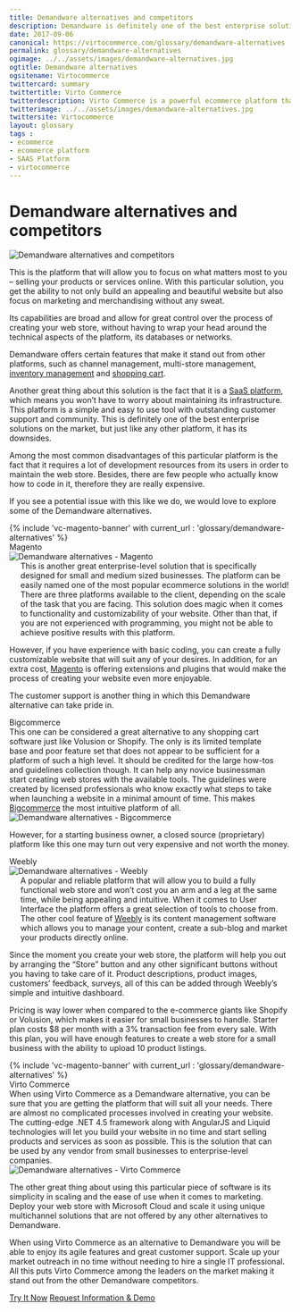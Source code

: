 ```yaml
--- 
title: Demandware alternatives and competitors
description: Demandware is definitely one of the best enterprise solutions on the market, it offers such features as channel management, multi-store management, inventory management and shopping cart, but just like any other platform, it has its downsides. So let's look at Demandware alternatives and competitors.
date: 2017-09-06
canonical: https://virtocommerce.com/glossary/demandware-alternatives
permalink: glossary/demandware-alternatives
ogimage: ../../assets/images/demandware-alternatives.jpg
ogtitle: Demandware alternatives
ogsitename: Virtocommerce
twittercard: summary
twittertitle: Virto Commerce
twitterdescription: Virto Commerce is a powerful ecommerce platform that includes everything you need to create an online store and sell online. Try it free with Free Community License
twitterimage: ../../assets/images/demandware-alternatives.jpg
twittersite: Virtocommerce
layout: glossary
tags : 
- ecommerce
- ecommerce platform
- SAAS Platform
- virtocommerce 
---
```

<div class="business-cnt">
    <div class="head __cart">
        <h1 class="title">Demandware alternatives and competitors</h1>
    </div>
    <img alt="Demandware alternatives and competitors" src="assets/images/demandware-alternatives.jpg" />
    <p class="text">
    This is the platform that will allow you to focus on what matters most to you – selling your products or services online. With this particular solution, you get the ability to not only build an appealing and beautiful website but also focus on marketing and merchandising without any sweat. </p>
    <p class="text">
    Its capabilities are broad and allow for great control over the process of creating your web store, without having to wrap your head around the technical aspects of the platform, its databases or networks. </p>
    <p class="text">
    Demandware offers certain features that make it stand out from other platforms, such as channel management, multi-store management, <a href="{{ '/glossary/what-is-inventory-management' | absolute_url }}">inventory management</a> and <a href="{{ '/glossary/hosted-shopping-cart' | absolute_url }}">shopping cart</a>. </p>
    <p class="text">
    Another great thing about this solution is the fact that it is a <a href="{{ '/glossary/saas-ecommerce' | absolute_url }}">SaaS platform</a>, which means you won’t have to worry about maintaining its infrastructure. This platform is a simple and easy to use tool with outstanding customer support and community. This is definitely one of the best enterprise solutions on the market, but just like any other platform, it has its downsides. </p>
    <p class="text">
    Among the most common disadvantages of this particular platform is the fact that it requires a lot of development resources from its users in order to maintain the web store. Besides, there are few people who actually know how to code in it, therefore they are really expensive. </p>
    <p class="text">
    If you see a potential issue with this like we do, we would love to explore some of the Demandware alternatives. </p>
    {% include 'vc-magento-banner' with current_url : 'glossary/demandware-alternatives' %}
    <div class="section-title">Magento </div>
    <div class="col-w">
        <div class="col __col-30">
            <img alt="Demandware alternatives - Magento " src="assets/images/demandware-alternatives-magento.jpg" />
        </div>
        <div class="col __col-70 text" style="margin-top: 0; padding-left: 20px;">
            This is another great enterprise-level solution that is specifically designed for small and medium sized businesses. The platform can be easily named one of the most popular ecommerce solutions in the world! 
            There are three platforms available to the client, depending on the scale of the task that you are facing. This solution does magic when it comes to functionality and customizability of your website. Other than that, if you are not experienced with programming, you might not be able to achieve positive results with this platform.
            </div>
        </div>
        <p class="text">
        However, if you have experience with basic coding, you can create a fully customizable website that will suit any of your desires. In addition, for an extra cost, <a href="/glossary/magento-alternatives">Magento</a> is offering extensions and plugins that would make the process of creating your website even more enjoyable. </p>
        <p class="text">
        The customer support is another thing in which this Demandware alternative can take pride in. </p>
    <div class="section-title">Bigcommerce</div>
    <div class="col-w">
        <div class="col __col-70 text" style="margin-top: 0; padding-right: 20px;">
           This one can be considered a great alternative to any shopping cart software just like Volusion or Shopify. The only is its limited template base and poor feature set that does not appear to be sufficient for a platform of such a high level. 
            It should be credited for the large how-tos and guidelines collection though. It can help any novice businessman start creating web stores with the available tools. The guidelines were created by licensed professionals who know exactly what steps to take when launching a website in a minimal amount of time. This makes <a href="https://www.bigcommerce.com/" rel="nofollow">Bigcommerce</a> the most intuitive platform of all.
           </div>
        <div class="col __col-30">
            <img alt="Demandware alternatives - Bigcommerce " src="assets/images/demandware-alternatives-bigcommerce.jpg" />
            </div>
        </div>
        <p class="text">
        However, for a starting business owner, a closed source (proprietary) platform like this one may turn out very expensive and not worth the money.</p>   
    <div class="section-title">Weebly</div>
    <div class="col-w">
        <div class="col __col-30">
            <img alt="Demandware alternatives - Weebly" src="assets/images/weebly.jpg" />
        </div>
        <div class="col __col-70 text" style="margin-top: 0; padding-left: 20px;">
            A popular and reliable platform that will allow you to build a fully functional web store and won’t cost you an arm and a leg at the same time, while being appealing and intuitive. 
            When it comes to User Interface the platform offers a great selection of tools to choose from. The other cool feature of <a href="https://www.weebly.com/" rel="nofollow">Weebly</a> is its content management software which allows you to manage your content, create a sub-blog and market your products directly online. 
            </div>
        </div>
        <p class="text">
        Since the moment you create your web store, the platform will help you out by arranging the “Store” button and any other significant buttons without you having to take care of it. Product descriptions, product images, customers’ feedback, surveys, all of this can be added through Weebly’s simple and intuitive dashboard. </p>
        <p class="text">
        Pricing is way lower when compared to the e-commerce giants like Shopify or Volusion, which makes it easier for small businesses to handle. Starter plan costs $8 per month with a 3% transaction fee from every sale. With this plan, you will have enough features to create a web store for a small business with the ability to upload 10 product listings. </p>        
    {% include 'vc-magento-banner' with current_url : 'glossary/demandware-alternatives' %}     
    <div class="section-title">Virto Commerce</div>
    <div class="col-w">
        <div class="col __col-70 text" style="margin-top: 0; padding-right: 20px;">
           When using Virto Commerce as a Demandware alternative, you can be sure that you are getting the platform that will suit all your needs. There are almost no complicated processes involved in creating your website. The cutting-edge .NET 4.5 framework along with AngularJS and Liquid technologies will let you build your website in no time and start selling products and services as soon as possible. This is the solution that can be used by any vendor from small businesses to enterprise-level companies. 
        </div>
        <div class="col __col-30">
            <img alt="Demandware alternatives - Virto Commerce" src="assets/images/virto-commerce-screen.jpg" />
        </div>
    </div>
    <p class="text">
        The other great thing about using this particular piece of software is its simplicity in scaling and the ease of use when it comes to marketing. Deploy your web store with Microsoft Cloud and scale it using unique multichannel solutions that are not offered by any other alternatives to Demandware. </p>
    <p class="text">
        When using Virto Commerce as an alternative to Demandware you will be able to enjoy its agile features and great customer support. Scale up your market outreach in no time without needing to hire a single IT professional. All this puts Virto Commerce among the leaders on the market making it stand out from the other Demandware competitors.  </p>
    <div class="buttons">
        <a class="button fill" href="/try-now">Try It Now</a>
        <a class="button fill" href="/contact-us">Request Information & Demo</a>
    </div>